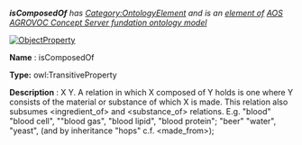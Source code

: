 ___isComposedOf__ 
 has
 [Category:OntologyElement](../../Category/OntologyElement "Category:OntologyElement") 
 and is an
 [element of](../../Property/ElementOf "Property:ElementOf") 
[AOS AGROVOC Concept Server fundation ontology model](../../Submissions/AOS_AGROVOC_Concept_Server_fundation_ontology_model "Submissions:AOS AGROVOC Concept Server fundation ontology model")_




  





[![ObjectProperty](../../images/thumb/c/c3/ObjectProperty.gif/45px-ObjectProperty.gif)](../../Image/ObjectProperty.gif "ObjectProperty")


__Name__ 
 : isComposedOf
 



__Type:__ 
 owl:TransitiveProperty
 



__Description__ 
 : X <is composed of> Y. A relation in which X composed of Y holds is one where Y consists of the material or substance of which X is made. This relation also subsumes <ingredient\_of> and <substance\_of> relations. E.g. "blood" <is composed of> "blood cell", ""blood gas", "blood lipid", "blood protein"; "beer" <is composed of> "water", "yeast", (and by inheritance "hops" c.f. <made\_from>);